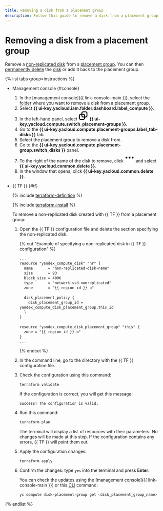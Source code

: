 ```yaml
---
title: Removing a disk from a placement group
description: Follow this guide to remove a disk from a placement group.
---
```


# Removing a disk from a placement group


Remove a [non-replicated disk](../../concepts/disk.md#nr-disks) from a [placement group](../../concepts/disk-placement-group.md). You can then [permanently delete](../disk-control/delete.md) the [disk](../../concepts/disk.md) or add it back to the placement group.

{% list tabs group=instructions %}

- Management console {#console}

  1. In the [management console]({{ link-console-main }}), select the [folder](../../../resource-manager/concepts/resources-hierarchy.md#folder) where you want to remove a disk from a placement group.
  1. Select **{{ ui-key.yacloud.iam.folder.dashboard.label_compute }}**.
  1. In the left-hand panel, select ![image](../../../_assets/console-icons/copy-transparent.svg) **{{ ui-key.yacloud.compute.switch_placement-groups }}**.
  1. Go to the **{{ ui-key.yacloud.compute.placement-groups.label_tab-disks }}** tab.
  1. Select the placement group to remove a disk from.
  1. Go to the **{{ ui-key.yacloud.compute.placement-group.switch_disks }}** panel.
  1. To the right of the name of the disk to remove, click ![horizontal-ellipsis](../../../_assets/console-icons/ellipsis.svg) and select **{{ ui-key.yacloud.common.delete }}**.
  1. In the window that opens, click **{{ ui-key.yacloud.common.delete }}**.

- {{ TF }} {#tf}

  {% include [terraform-definition](../../../_tutorials/_tutorials_includes/terraform-definition.md) %}

  {% include [terraform-install](../../../_includes/terraform-install.md) %}

  To remove a non-replicated disk created with {{ TF }} from a placement group:
  1. Open the {{ TF }} configuration file and delete the section specifying the non-replicated disk.

     {% cut "Example of specifying a non-replicated disk in {{ TF }} configuration" %}

     ```hcl
     ...
     resource "yandex_compute_disk" "nr" {
       name       = "non-replicated-disk-name"
       size       = 93
       block_size = 4096
       type       = "network-ssd-nonreplicated"
       zone       = "{{ region-id }}-b"

       disk_placement_policy {
         disk_placement_group_id = yandex_compute_disk_placement_group.this.id
       }
     }

     resource "yandex_compute_disk_placement_group" "this" {
       zone = "{{ region-id }}-b"
     }
     ...
     ```

     {% endcut %}

  1. In the command line, go to the directory with the {{ TF }} configuration file.
  1. Check the configuration using this command:

     ```bash
     terraform validate
     ```

     If the configuration is correct, you will get this message:

     ```text
     Success! The configuration is valid.
     ```

  1. Run this command:

     ```bash
     terraform plan
     ```

     The terminal will display a list of resources with their parameters. No changes will be made at this step. If the configuration contains any errors, {{ TF }} will point them out.
  1. Apply the configuration changes:

     ```bash
     terraform apply
     ```

  1. Confirm the changes: type `yes` into the terminal and press **Enter**.

     You can check the updates using the [management console]({{ link-console-main }}) or this [CLI](../../../cli/quickstart.md) command:

     ```bash
     yc compute disk-placement-group get <disk_placement_group_name>
     ```

{% endlist %}